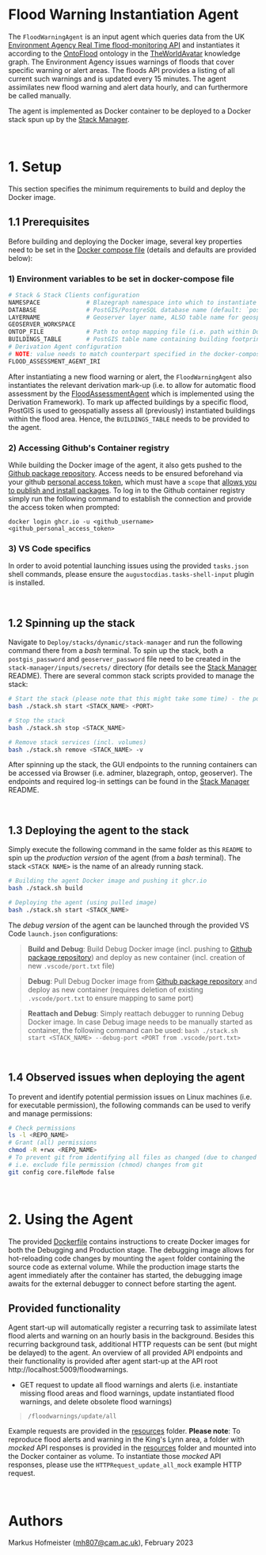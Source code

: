 # Flood Warning Instantiation Agent

The `FloodWarningAgent` is an input agent which queries data from the UK [Environment Agency Real Time flood-monitoring API] and instantiates it according to the [OntoFlood] ontology in the [TheWorldAvatar] knowledge graph. The Environment Agency issues warnings of floods that cover specific warning or alert areas. The floods API provides a listing of all current such warnings and is updated every 15 minutes. The agent assimilates new flood warning and alert data hourly, and can furthermore be called manually.

The agent is implemented as Docker container to be deployed to a Docker stack spun up by the [Stack Manager].

&nbsp;
# 1. Setup

This section specifies the minimum requirements to build and deploy the Docker image. 

## 1.1 Prerequisites

Before building and deploying the Docker image, several key properties need to be set in the [Docker compose file] (details and defaults are provided below):

### **1) Environment variables to be set in docker-compose file**

```bash
# Stack & Stack Clients configuration
NAMESPACE             # Blazegraph namespace into which to instantiate data
DATABASE              # PostGIS/PostgreSQL database name (default: `postgres`, i.e. required for Ontop to access database)
LAYERNAME             # Geoserver layer name, ALSO table name for geospatial features in PostGIS
GEOSERVER_WORKSPACE   
ONTOP_FILE            # Path to ontop mapping file (i.e. path within Docker container)
BUILDINGS_TABLE       # PostGIS table name containing building footprints
# Derivation Agent configuration
# NOTE: value needs to match counterpart specified in the docker-compose.yml file of FloodAssessmentAgent
FLOOD_ASSESSMENT_AGENT_IRI
```
After instantiating a new flood warning or alert, the `FloodWarningAgent` also instantiates the relevant derivation mark-up (i.e. to allow for automatic flood assessment by the [FloodAssessmentAgent] which is implemented using the Derivation Framework). To mark up affected buildings by a specific flood, PostGIS is used to geospatially assess all (previously) instantiated buildings within the flood area. Hence, the `BUILDINGS_TABLE` needs to be provided to the agent.

### **2) Accessing Github's Container registry**

While building the Docker image of the agent, it also gets pushed to the [Github package repository]. Access needs to be ensured beforehand via your github [personal access token], which must have a `scope` that [allows you to publish and install packages]. To log in to the Github container registry simply run the following command to establish the connection and provide the access token when prompted:
```
docker login ghcr.io -u <github_username>
<github_personal_access_token>
```

### **3) VS Code specifics**

In order to avoid potential launching issues using the provided `tasks.json` shell commands, please ensure the `augustocdias.tasks-shell-input` plugin is installed.

&nbsp;
## 1.2 Spinning up the stack

Navigate to `Deploy/stacks/dynamic/stack-manager` and run the following command there from a *bash* terminal. To spin up the stack, both a `postgis_password` and `geoserver_password` file need to be created in the `stack-manager/inputs/secrets/` directory (for details see the [Stack Manager] README). There are several common stack scripts provided to manage the stack:

```bash
# Start the stack (please note that this might take some time) - the port is optional and defaults to 3838
bash ./stack.sh start <STACK_NAME> <PORT>

# Stop the stack
bash ./stack.sh stop <STACK_NAME>

# Remove stack services (incl. volumes)
bash ./stack.sh remove <STACK_NAME> -v
```

After spinning up the stack, the GUI endpoints to the running containers can be accessed via Browser (i.e. adminer, blazegraph, ontop, geoserver). The endpoints and required log-in settings can be found in the [Stack Manager] README.

&nbsp;
## 1.3 Deploying the agent to the stack

Simply execute the following command in the same folder as this `README` to spin up the *production version* of the agent (from a *bash* terminal). The stack `<STACK NAME>` is the name of an already running stack.
```bash
# Building the agent Docker image and pushing it ghcr.io
bash ./stack.sh build

# Deploying the agent (using pulled image)
bash ./stack.sh start <STACK_NAME>
```



The *debug version* of the agent can be launched through the provided VS Code `launch.json` configurations:
> **Build and Debug**: Build Debug Docker image (incl. pushing to [Github package repository]) and deploy as new container (incl. creation of new `.vscode/port.txt` file)

> **Debug**: Pull Debug Docker image from [Github package repository] and deploy as new container (requires deletion of existing `.vscode/port.txt` to ensure mapping to same port)

> **Reattach and Debug**: Simply reattach debugger to running Debug Docker image. In case Debug image needs to be manually started as container, the following command can be used: 
`bash ./stack.sh start <STACK_NAME> --debug-port <PORT from .vscode/port.txt>`

&nbsp;
## 1.4 Observed issues when deploying the agent

To prevent and identify potential permission issues on Linux machines (i.e. for executable permission), the following commands can be used to verify and manage permissions:

```bash
# Check permissions
ls -l <REPO_NAME>
# Grant (all) permissions
chmod -R +rwx <REPO_NAME>
# To prevent git from identifying all files as changed (due to changed permission rights), 
# i.e. exclude file permission (chmod) changes from git 
git config core.fileMode false
```


&nbsp;
# 2. Using the Agent

The provided [Dockerfile] contains instructions to create Docker images for both the Debugging and Production stage. The debugging image allows for hot-reloading code changes by mounting the `agent` folder containing the source code as external volume. While the production image starts the agent immediately after the container has started, the debugging image awaits for the external debugger to connect before starting the agent. 

## Provided functionality

Agent start-up will automatically register a recurring task to assimilate latest flood alerts and warning on an hourly basis in the background. Besides this recurring background task, additional HTTP requests can be sent (but might be delayed) to the agent. An overview of all provided API endpoints and their functionality is provided after agent start-up at the API root http://localhost:5009/floodwarnings.

- GET request to update all flood warnings and alerts (i.e. instantiate missing flood areas and flood warnings, update instantiated flood warnings, and delete obsolete flood warnings)
> `/floodwarnings/update/all` 

Example requests are provided in the [resources] folder. **Please note**: To reproduce flood alerts and warning in the King's Lynn area, a folder with *mocked* API responses is provided in the [resources] folder and mounted into the Docker container as volume. To instantiate those *mocked* API responses, please use the `HTTPRequest_update_all_mock` example HTTP request.



&nbsp;
# Authors
Markus Hofmeister (mh807@cam.ac.uk), February 2023


<!-- Links -->
[allows you to publish and install packages]: https://docs.github.com/en/packages/working-with-a-github-packages-registry/working-with-the-apache-maven-registry#authenticating-to-github-packages
[Github package repository]: https://github.com/cambridge-cares/TheWorldAvatar/wiki/Packages
[JPS_BASE_LIB]: https://github.com/TheWorldAvatar/baselib/tree/main
[personal access token]: https://docs.github.com/en/github/authenticating-to-github/creating-a-personal-access-token
[py4jps]: https://pypi.org/project/py4jps/#description

[Environment Agency Real Time flood-monitoring API]: https://environment.data.gov.uk/flood-monitoring/doc/reference#flood-warnings
[FloodAssessmentAgent]: https://github.com/cambridge-cares/TheWorldAvatar/tree/main/Agents/FloodAssessmentAgent
[OntoFlood]: https://github.com/TheWorldAvatar/ontology/tree/main/ontology/ontoflood
[Stack-Clients]: https://github.com/TheWorldAvatar/stack/tree/main/stack-clients
[Stack Manager]: https://github.com/TheWorldAvatar/stack/tree/main/stack-manager
[TheWorldAvatar]: https://github.com/cambridge-cares/TheWorldAvatar

<!-- Files -->
[Docker compose file]: docker-compose.yml
[Dockerfile]: Dockerfile
[resources]: resources
